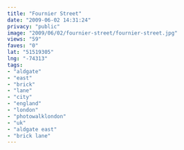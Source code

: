 ```yaml
---
title: "Fournier Street"
date: "2009-06-02 14:31:24"
privacy: "public"
image: "2009/06/02/fournier-street/fournier-street.jpg"
views: "59"
faves: "0"
lat: "51519305"
lng: "-74313"
tags:
- "aldgate"
- "east"
- "brick"
- "lane"
- "city"
- "england"
- "london"
- "photowalklondon"
- "uk"
- "aldgate east"
- "brick lane"
---
```

<a href="/photos/2009/06/02/fournier-street" rel="nofollow"></a>
